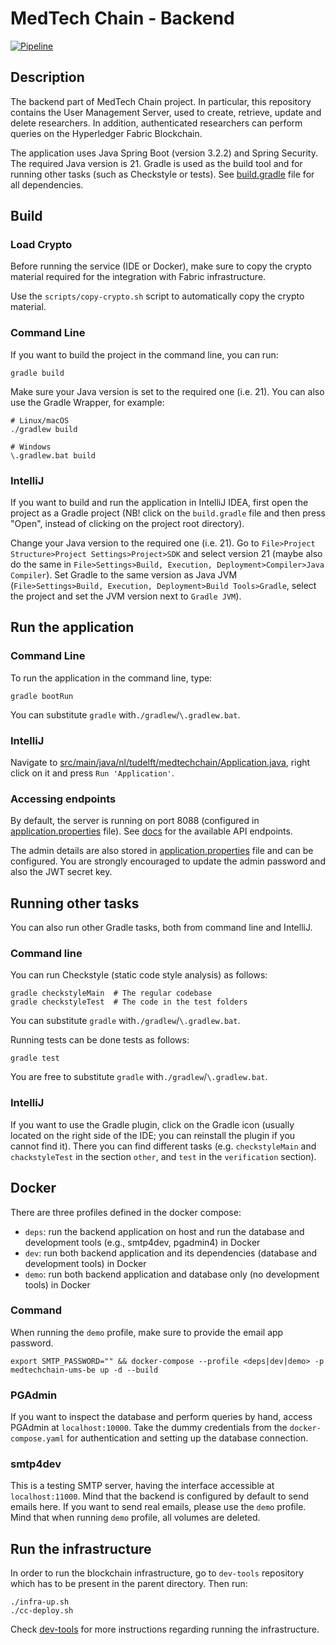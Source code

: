 # MedTech Chain - Backend

[![Pipeline](https://github.com/MedTechChain/backend/actions/workflows/workflow.yml/badge.svg)](https://github.com/MedTechChain/backend/actions/workflows/workflow.yml)

## Description

The backend part of MedTech Chain project. In particular, this repository contains the User Management Server,
used to create, retrieve, update and delete researchers. In addition, authenticated researchers can perform queries on the Hyperledger Fabric Blockchain.

The application uses Java Spring Boot (version 3.2.2) and Spring Security. The required Java version is 21.
Gradle is used as the build tool and for running other tasks (such as Checkstyle or tests).
See [build.gradle](build.gradle) file for all dependencies.

## Build

### Load Crypto

Before running the service (IDE or Docker), make sure to copy the crypto
material required for the integration with Fabric infrastructure.

Use the `scripts/copy-crypto.sh` script to automatically copy the crypto material.

### Command Line

If you want to build the project in the command line, you can run:

```shell
gradle build
```

Make sure your Java version is set to the required one (i.e. 21). You can also use the Gradle Wrapper, for example:

```shell
# Linux/macOS
./gradlew build
```
```shell
# Windows
\.gradlew.bat build
```

### IntelliJ

If you want to build and run the application in IntelliJ IDEA, first open the project as a Gradle project
(NB! click on the `build.gradle` file and then press "Open", instead of clicking on the project root directory).

Change your Java version to the required one (i.e. 21). Go to `File>Project Structure>Project Settings>Project>SDK`
and select version 21 (maybe also do the same in `File>Settings>Build, Execution, Deployment>Compiler>Java Compiler`).
Set Gradle to the same version as Java JVM (`File>Settings>Build, Execution, Deployment>Build Tools>Gradle`,
select the project and set the JVM version next to `Gradle JVM`).

## Run the application

### Command Line

To run the application in the command line, type:

```shell
gradle bootRun
```
You can substitute `gradle` with`./gradlew`/`\.gradlew.bat`.

### IntelliJ

Navigate to [src/main/java/nl/tudelft/medtechchain/Application.java](src/main/java/nl/tudelft/medtechchain/Application.java),
right click on it and press `Run 'Application'`.

### Accessing endpoints

By default, the server is running on port 8088 (configured in [application.properties](src/main/resources/application.properties) file).
See [docs](docs) for the available API endpoints.

The admin details are also stored in [application.properties](src/main/resources/application.properties) file and can be configured.
You are strongly encouraged to update the admin password and also the JWT secret key.

## Running other tasks

You can also run other Gradle tasks, both from command line and IntelliJ.

### Command line

You can run Checkstyle (static code style analysis) as follows:

```shell
gradle checkstyleMain  # The regular codebase
gradle checkstyleTest  # The code in the test folders
```
You can substitute `gradle` with`./gradlew`/`\.gradlew.bat`.

Running tests can be done tests as follows:
```shell
gradle test
```
You are free to substitute `gradle` with`./gradlew`/`\.gradlew.bat`.

### IntelliJ

If you want to use the Gradle plugin, click on the Gradle icon (usually located on the right side of the IDE; you can reinstall the plugin if you cannot find it).
There you can find different tasks (e.g. `checkstyleMain` and `chackstyleTest` in the section `other`, and `test` in the `verification` section).

## Docker

There are three profiles defined in the docker compose:
- `deps`: run the backend application on host and run the database and development tools (e.g., smtp4dev, pgadmin4) in Docker
- `dev`: run both backend application and its dependencies (database and development tools) in Docker
- `demo`: run both backend application and database only (no development tools) in Docker

### Command

When running the `demo` profile, make sure to provide the email app password.

```shell 
export SMTP_PASSWORD="" && docker-compose --profile <deps|dev|demo> -p medtechchain-ums-be up -d --build
```

### PGAdmin

If you want to inspect the database and perform queries by hand, access PGAdmin at
`localhost:10000`. Take the dummy credentials from the `docker-compose.yaml` for
authentication and setting up the database connection.

### smtp4dev

This is a testing SMTP server, having the interface accessible at `localhost:11000`.
Mind that the backend is configured by default to send emails here. If you want to send
real emails, please use the `demo` profile. Mind that when running `demo` profile, all volumes are deleted.

## Run the infrastructure

In order to run the blockchain infrastructure, go to `dev-tools` repository which has to be present in the parent directory. Then run:

```shell
./infra-up.sh
./cc-deploy.sh
```

Check [dev-tools](https://github.com/MedTechChain/dev-tools) for more instructions regarding running the infrastructure.